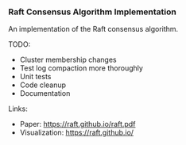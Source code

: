 ### Raft Consensus Algorithm Implementation

An implementation of the Raft consensus algorithm.

TODO:
 - Cluster membership changes
 - Test log compaction more thoroughly
 - Unit tests
 - Code cleanup
 - Documentation

Links:
 - Paper: https://raft.github.io/raft.pdf
 - Visualization: https://raft.github.io/